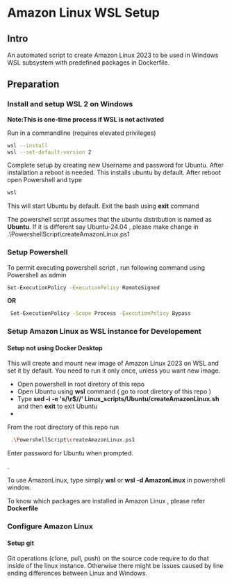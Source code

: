 # Amazon Linux WSL Setup

## Intro
An automated script to create Amazon Linux 2023 to be used in Windows WSL subsystem with predefined packages in Dockerfile. 


## Preparation

### Install and setup WSL 2 on Windows

**Note:This is one-time process if WSL is not activated**

Run in a commandline (requires elevated privileges)

```bash
wsl --install
wsl --set-default-version 2
```
Complete setup by creating new Username and password for Ubuntu. 
After installation a reboot is needed. This installs ubuntu by default.
After reboot open Powershell and type 
```bash
wsl
```
This will start Ubuntu by default. Exit the bash using **exit** command

The powershell script assumes that the ubuntu distribution is named as **Ubuntu**. If it is different say Ubuntu-24.04 , please make change in .\PowershellScript\createAmazonLinux.ps1


### Setup Powershell
To permit executing powershell script , run following command using Powershell as admin

```bash
Set-ExecutionPolicy -ExecutionPolicy RemoteSigned
```
**OR**

```bash
 Set-ExecutionPolicy -Scope Process -ExecutionPolicy Bypass
```




### Setup Amazon Linux as WSL instance for Developement

####  Setup not using Docker Desktop

This will create and mount new image of Amazon Linux 2023 on WSL and set it by default. You need to run it only once, unless you want new image.

- Open powershell in root diretory of this repo
- Open Ubuntu using **wsl** command ( go to root diretory of this repo ) 
- Type **sed -i -e 's/\r$//' Linux_scripts/Ubuntu/createAmazonLinux.sh** and then **exit** to exit Ubuntu
- 
From the root directory of this repo run
```bash
 .\PowershellScript\createAmazonLinux.ps1
```
Enter password for Ubuntu when prompted.

.

To use AmazonLinux, type simply **wsl** or **wsl -d AmazonLinux** in powershell window.

To know which packages are installed in Amazon Linux , please refer **Dockerfile**

### Configure Amazon Linux

#### Setup git
Git operations (clone, pull, push) on the source code require to do that inside of the linux instance. Otherwise there might be issues caused by line ending differences between Linux and Windows.

